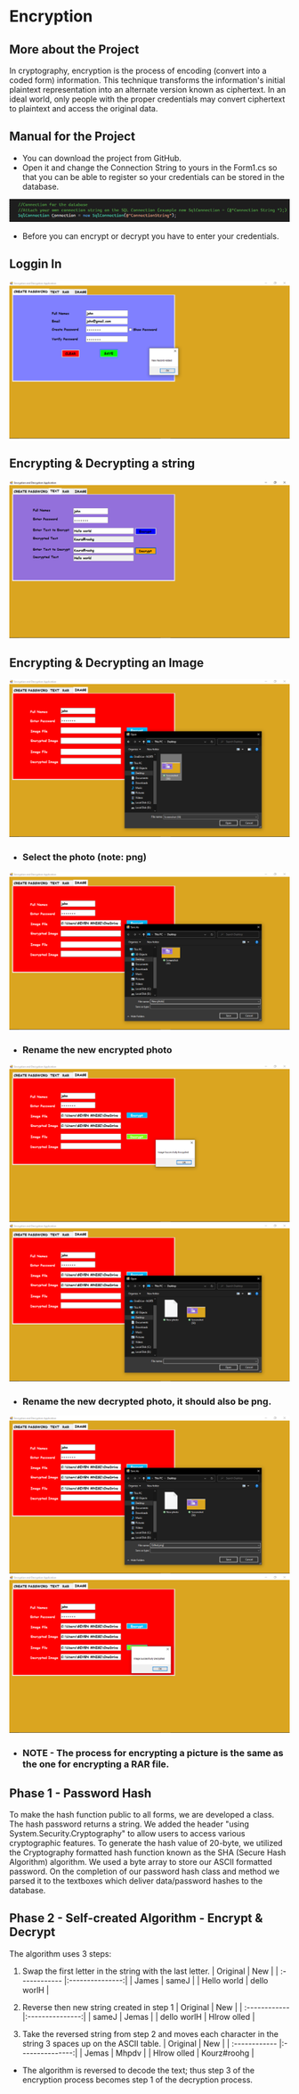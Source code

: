 # Encryption

## More about the Project
In cryptography, encryption is the process of encoding (convert into a coded form) information. This technique transforms the information's initial plaintext representation into an alternate version known as ciphertext. In an ideal world, only people with the proper credentials may convert ciphertext to plaintext and access the original data. 
## Manual for the Project
- You can download the project from GitHub.
- Open it and change the Connection String to yours in the Form1.cs so that you can be able to register so your credentials can be stored in the database.

<img src="/Images/ConnectionString.PNG" alt="String">

- Before you can encrypt or decrypt you have to enter your credentials.

## Loggin In

<img src="/Images/1.png" alt="LogIn">

## Encrypting & Decrypting a string

<img src="/Images/2.png" alt="Text">

## Encrypting & Decrypting an Image

<img src="/Images/3.png" alt="Text">

- ### Select the photo (note: png)

<img src="/Images/4.png" alt="Text">

- ###  Rename the new encrypted photo

<img src="/Images/5.png" alt="Text">

<img src="/Images/6.png" alt="Text">

- ### Rename the new decrypted photo, it should also be png.

<img src="/Images/7.png" alt="Text">

<img src="/Images/9.png" alt="Text">

- ### NOTE - The process for encrypting a picture is the same as the one for encrypting a RAR file.

## Phase 1 - Password Hash
To make the hash function public to all forms, we are developed a class. The hash password returns a string. We added the header "using System.Security.Cryptography" to allow users to access various cryptographic features. To generate the hash value of 20-byte, we utilized the Cryptography formatted hash function known as the SHA (Secure Hash Algorithm) algorithm. We used a byte array to store our ASCII formatted password. On the completion of our password hash class and method we parsed it to the textboxes which deliver data/password hashes to the database.

## Phase 2 - Self-created Algorithm - Encrypt & Decrypt
The algorithm uses 3 steps:
1. Swap the first letter in the string with the last letter.
      | Original      | New             |
      | :------------ |:---------------:|
      | James         | sameJ           |
      | Hello world   | dello worlH     |
2. Reverse then new string created in step 1 
      | Original      | New             |
      | :------------ |:---------------:|
      | sameJ         | Jemas           |
      | dello worlH   | Hlrow olled     |

3. Take the reversed string from step 2 and moves each character in the string 3 spaces up on the 
ASCII table.
      | Original      | New             |
      | :------------ |:---------------:|
      | Jemas         | Mhpdv           |
      | Hlrow olled   | Kourz#roohg     |
      
- The algorithm is reversed to decode the text; thus step 3 of the encryption process becomes step 1 of the decryption process. 

